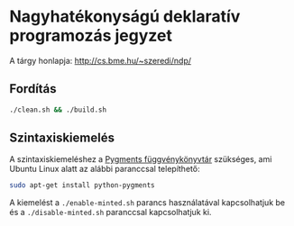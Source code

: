 # Nagyhatékonyságú deklaratív programozás jegyzet

A tárgy honlapja: http://cs.bme.hu/~szeredi/ndp/

## Fordítás

```bash
./clean.sh && ./build.sh
```

## Szintaxiskiemelés

A szintaxiskiemeléshez a [Pygments függvénykönyvtár](http://pygments.org/) szükséges, ami Ubuntu Linux alatt az alábbi paranccsal telepíthető:

```bash
sudo apt-get install python-pygments
```

A kiemelést a `./enable-minted.sh` parancs használatával kapcsolhatjuk be és a `./disable-minted.sh` paranccsal kapcsolhatjuk ki.
